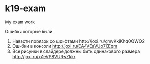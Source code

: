 # k19-exam
My exam work

Ошибки которые были

1. Навести порядок со шрифтами http://joxi.ru/gmvKkjKhqOQWQ2
2. Ошибки в консоли http://joxi.ru/EA4VEaVUo7KEqm
3. Все рисунки в слайдере должны быть одинакового размера http://joxi.ru/xAeVP8VURwZkkr
